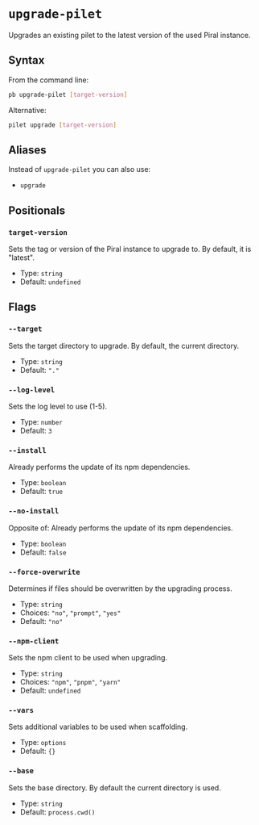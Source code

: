 # `upgrade-pilet`

Upgrades an existing pilet to the latest version of the used Piral instance.

## Syntax

From the command line:

```sh
pb upgrade-pilet [target-version]
```

Alternative:

```sh
pilet upgrade [target-version]
```

## Aliases

Instead of `upgrade-pilet` you can also use:

- `upgrade`

## Positionals

### `target-version`

Sets the tag or version of the Piral instance to upgrade to. By default, it is "latest".

- Type: `string`
- Default: `undefined`

## Flags

### `--target`

Sets the target directory to upgrade. By default, the current directory.

- Type: `string`
- Default: `"."`

### `--log-level`

Sets the log level to use (1-5).

- Type: `number`
- Default: `3`

### `--install`

Already performs the update of its npm dependencies.

- Type: `boolean`
- Default: `true`

### `--no-install`

Opposite of:
Already performs the update of its npm dependencies.

- Type: `boolean`
- Default: `false`

### `--force-overwrite`

Determines if files should be overwritten by the upgrading process.

- Type: `string`
- Choices: `"no"`, `"prompt"`, `"yes"`
- Default: `"no"`

### `--npm-client`

Sets the npm client to be used when upgrading.

- Type: `string`
- Choices: `"npm"`, `"pnpm"`, `"yarn"`
- Default: `undefined`

### `--vars`

Sets additional variables to be used when scaffolding.

- Type: `options`
- Default: `{}`

### `--base`

Sets the base directory. By default the current directory is used.

- Type: `string`
- Default: `process.cwd()`
